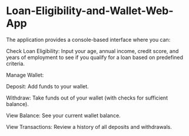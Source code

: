 # Loan-Eligibility-and-Wallet-Web-App

The application provides a console-based interface where you can:

Check Loan Eligibility: Input your age, annual income, credit score, and years of employment to see if you qualify for a loan based on predefined criteria.

Manage Wallet:

Deposit: Add funds to your wallet.

Withdraw: Take funds out of your wallet (with checks for sufficient balance).

View Balance: See your current wallet balance.

View Transactions: Review a history of all deposits and withdrawals.

